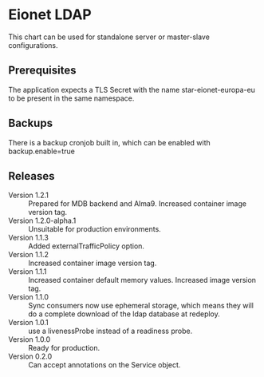 # Eionet LDAP

This chart can be used for standalone server or master-slave configurations.

## Prerequisites
The application expects a TLS Secret with the name star-eionet-europa-eu to be present
in the same namespace.

## Backups
There is a backup cronjob built in, which can be enabled with backup.enable=true

## Releases

<dl>

  <dt>Version 1.2.1</dt>
  <dd>Prepared for MDB backend and Alma9. Increased container image version tag.</dd>

  <dt>Version 1.2.0-alpha.1</dt>
  <dd>Unsuitable for production environments.</dd>

  <dt>Version 1.1.3</dt>
  <dd>Added externalTrafficPolicy option.</dd>
  
  <dt>Version 1.1.2</dt>
  <dd>Increased container image version tag.</dd>
  
  <dt>Version 1.1.1</dt>
  <dd>Increased container default memory values. Increased image version tag.</dd>
  
  <dt>Version 1.1.0</dt>
  <dd>Sync consumers now use ephemeral storage, which means they will 
      do a complete download of the ldap database at redeploy.</dd>

  <dt>Version 1.0.1</dt>
  <dd>use a livenessProbe instead of a readiness probe.</dd>

  <dt>Version 1.0.0</dt>
  <dd>Ready for production.</dd>

  <dt>Version 0.2.0</dt>
  <dd>Can accept annotations on the Service object.</dd>

</dl>

